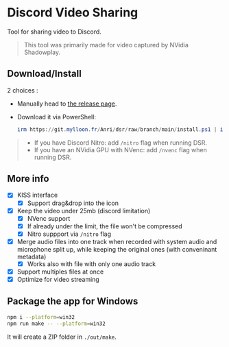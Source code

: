 # Discord Video Sharing

Tool for sharing video to Discord.

> This tool was primarily made for video captured by NVidia Shadowplay.

## Download/Install

2 choices :

- Manually head to [the release page](https://git.mylloon.fr/Anri/dsr/releases/latest).
- Download it via PowerShell:

  ```powershell
  irm https://git.mylloon.fr/Anri/dsr/raw/branch/main/install.ps1 | iex
  ```

> - If you have Discord Nitro: add `/nitro` flag when running DSR.
> - If you have an NVidia GPU with NVenc: add `/nvenc` flag when running DSR.

## More info

- [x] KISS interface
  - [x] Support drag&drop into the icon
- [x] Keep the video under 25mb (discord limitation)
  - [x] NVenc support
  - [x] If already under the limit, the file won't be compressed
  - [x] Nitro suppport via `/nitro` flag
- [x] Merge audio files into one track when recorded with system audio and microphone
      split up, while keeping the original ones (with conveninant metadata)
  - [x] Works also with file with only one audio track
- [x] Support multiples files at once
- [x] Optimize for video streaming

## Package the app for Windows

```bash
npm i --platform=win32
npm run make -- --platform=win32
```

It will create a ZIP folder in `./out/make`.
